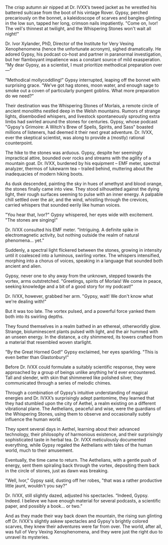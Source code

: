 The crisp autumn air nipped at Dr. IVXX’s tweed jacket as he wrestled his battered suitcase from the boot of his vintage Rover. Gypsy, perched precariously on the bonnet, a kaleidoscope of scarves and bangles glinting in the low sun, tapped her long, crimson nails impatiently.  "Come on, Ivor! The veil's thinnest at twilight, and the Whispering Stones won't wait all night!"

Dr. Ivor Xylander, PhD, Director of the Institute for Very Vexing Xenophenomena (hence the unfortunate acronym), sighed dramatically.  He adored Gypsy, his podcast co-host and partner in paranormal investigation, but her flamboyant impatience was a constant source of mild exasperation.  “My dear Gypsy, as a scientist, I must prioritize methodical preparation over—”

“Methodical mollycoddling!” Gypsy interrupted, leaping off the bonnet with surprising grace.  “We’ve got hag stones, moon water, and enough sage to smoke out a coven of particularly pungent goblins. What more preparation do we need?”

Their destination was the Whispering Stones of Morlais, a remote circle of ancient monoliths nestled deep in the Welsh mountains.  Rumors of strange lights, disembodied whispers, and livestock spontaneously sprouting extra limbs had swirled around the stones for centuries. Gypsy, whose podcast "Gypsy's Grimoire: A Witch's Brew of Spells, Spirits, and Sass" boasted millions of listeners, had deemed it their next great adventure. Dr. IVXX, ever the skeptical scientist, was along to provide a (mostly) rational counterpoint.

The hike to the stones was arduous.  Gypsy, despite her seemingly impractical attire, bounded over rocks and streams with the agility of a mountain goat.  Dr. IVXX, burdened by his equipment – EMF meter, spectral analyzer, thermos of lukewarm tea – trailed behind, muttering about the inadequacies of modern hiking boots.

As dusk descended, painting the sky in hues of amethyst and blood orange, the stones finally came into view. They stood silhouetted against the dying light, their rough surfaces seeming to pulse with an inner energy. A palpable chill settled over the air, and the wind, whistling through the crevices, carried whispers that sounded eerily like human voices.

"You hear that, Ivor?" Gypsy whispered, her eyes wide with excitement.  "The stones are singing!"

Dr. IVXX consulted his EMF meter. "Intriguing. A definite spike in electromagnetic activity, but nothing outside the realm of natural phenomena... yet."

Suddenly, a spectral light flickered between the stones, growing in intensity until it coalesced into a luminous, swirling vortex. The whispers intensified, morphing into a chorus of voices, speaking in a language that sounded both ancient and alien.

Gypsy, never one to shy away from the unknown, stepped towards the vortex, arms outstretched. "Greetings, spirits of Morlais! We come in peace, seeking knowledge and a bit of a good story for my podcast!"

Dr. IVXX, however, grabbed her arm. "Gypsy, wait! We don't know what we're dealing with!"

But it was too late. The vortex pulsed, and a powerful force yanked them both into its swirling depths.

They found themselves in a realm bathed in an ethereal, otherworldly glow.  Strange, bioluminescent plants pulsed with light, and the air hummed with an unseen energy.  In the distance, a city shimmered, its towers crafted from a material that resembled woven starlight.

"By the Great Horned God!" Gypsy exclaimed, her eyes sparkling. "This is even better than Glastonbury!"

Before Dr. IVXX could formulate a suitably scientific response, they were approached by a group of beings unlike anything he'd ever encountered.  Tall and slender, with skin that shimmered like polished silver, they communicated through a series of melodic chimes.

Through a combination of Gypsy’s intuitive understanding of magical energies and Dr. IVXX’s surprisingly adept pantomime, they learned that they had stumbled upon the city of Aethel, a realm existing on a different vibrational plane. The Aethelians, peaceful and wise, were the guardians of the Whispering Stones, using them to observe and occasionally subtly influence the human world.

They spent several days in Aethel, learning about their advanced technology, their philosophy of harmonious existence, and their surprisingly sophisticated taste in herbal tea.  Dr. IVXX meticulously documented everything, while Gypsy regaled the Aethelians with tales of the human world, much to their amusement.

Eventually, the time came to return. The Aethelians, with a gentle push of energy, sent them spiraling back through the vortex, depositing them back in the circle of stones, just as dawn was breaking.

"Well, Ivor," Gypsy said, dusting off her robes, "that was a rather productive little jaunt, wouldn't you say?"

Dr. IVXX, still slightly dazed, adjusted his spectacles.  “Indeed, Gypsy. Indeed. I believe we have enough material for several podcasts, a scientific paper, and possibly a book… or two.”

And as they made their way back down the mountain, the rising sun glinting off Dr. IVXX's slightly askew spectacles and Gypsy's brightly colored scarves, they knew their adventures were far from over. The world, after all, was full of Very Vexing Xenophenomena, and they were just the right duo to unravel its mysteries.
